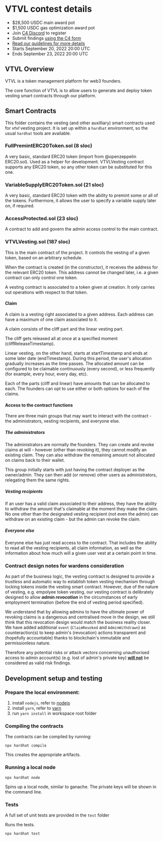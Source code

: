# VTVL contest details

- $28,500 USDC main award pot
- $1,500 USDC gas optimization award pot
- Join [C4 Discord](https://discord.gg/code4rena) to register
- Submit findings [using the C4 form](https://code4rena.com/contests/2022-09-vtvl-contest/submit)
- [Read our guidelines for more details](https://docs.code4rena.com/roles/wardens)
- Starts September 20, 2022 20:00 UTC
- Ends September 23, 2022 20:00 UTC

## VTVL Overview

VTVL is a token management platform for web3 founders.

The core function of VTVL is to allow users to generate and deploy token vesting smart contracts through our platform.

## Smart Contracts

This folder contains the vesting (and other auxilliary) smart contracts used for _vtvl_ vesting project. It is set up within a `hardhat` environment, so the usual `hardhat` tools are available.

### FullPremintERC20Token.sol (8 sloc)

A very basic, standard ERC20 token (import from @openzeppelin ERC20.sol). Used as a helper for development. VTVLVesting contract supports any ERC20 token, so any other token can be substituted for this one.

### VariableSupplyERC20Token.sol (21 sloc)

A very basic, standard ERC20 token with the ability to premint some or all of the tokens. Furthermore, it allows the user to specify a variable supply later on, if required.

### AccessProtected.sol (23 sloc)

A contract to add and govern the admin access control to the main contract.

### VTVLVesting.sol (187 sloc)

This is the main contract of the project. It controls the vesting of a given token, based on an arbitrary schedule.

When the contract is created (in the constructor), it receives the address for the relevant ERC20 token. This address cannot be changed later, i.e. a given contract can only control one token.

A vesting contract is associated to a token given at creation. It only carries out operations with respect to that token.

#### Claim

A claim is a vesting right associated to a given address. Each address can have a maximum of one claim associated to it.

A claim consists of the cliff part and the linear vesting part.

The cliff gets released all at once at a specified moment (cliffReleaseTimestamp).

Linear vesting, on the other hand, starts at startTimestamp and ends at some later date (endTimestamp). During this period, the user's allocation gradually increases as the time passes. The allocated amount can be configured to be claimable continuously (every second), or less frequently (for example, every hour, every day, etc).

Each of the parts (cliff and linear) have amounts that can be allocated to each. The founders can opt to use either or both options for each of the claims.

#### Access to the contract functions

There are three main groups that may want to interact with the contract - the administrators, vesting recipients, and everyone else.

##### The administrators

The administrators are normally the founders. They can create and revoke claims at will - however (other than revoking it), they cannot modify an existing claim. They can also withdraw the remaining amount not allocated on claims back to their wallet.

This group initially starts with just having the contract deployer as the owner/admin. They can then add (or remove) other users as administrators, relegating them the same rights.

##### Vesting recipients

If an user has a valid claim associated to their address, they have the ability to withdraw the amount that's claimable at the moment they make the claim. No one other than the designated vesting recipient (not even the admin) can withdraw on an existing claim - but the admin can revoke the claim.

##### Everyone else

Everyone else has just read access to the contract. That includes the ability to read all the vesting recipients, all claim information, as well as the information about how much will a given user vest at a certain point in time.

### Contract design notes for wardens consideration

As part of the business logic, the vesting contract is designed to provide a _trustless_ and automatic way to establish token vesting mechanism through locking tokens inside the vesting smart contract. However, due of the nature of vesting, e.g. empolyee token vesting, our vesting contract is delibrately designed to allow **_admin revocation_** in the circumstances of early employment termination (before the end of vesting period specified).

We understand that by allowing admins to have the ultimate power of revoking claims is a dangerous and centralised move in the design, we still think that this revocation design would match the business reality closer. We have added additional `event` (`ClaimRevoked` and `AdminWithdrawn`) as counteraction(s) to keep admin's (revocation) actions transparent and (hopefully accountable) thanks to blockchain's immutable and permissionless nature.

Therefore any potential risks or attack vectors concerning unauthorised access to admin account(s) (e.g. lost of admin's private key) <u>**will not**</u> be considered as valid risk findings.

## Development setup and testing

### Prepare the local environment:

1. install `nodejs`, refer to [nodejs](https://nodejs.org/en/)
2. install `yarn`, refer to [yarn](https://classic.yarnpkg.com/en/)
3. run `yarn install` in workspace root folder

### Compiling the contracts

The contracts can be compiled by running:

```shell
npx hardhat compile
```

This creates the appropriate artifacts.

### Running a local node

```shell
npx hardhat node
```

Spins up a local node, similar to ganache. The private keys will be shown in the command line.

### Tests

A full set of unit tests are provided in the `test` folder

Runs the tests.

```shell
npx hardhat test
```
